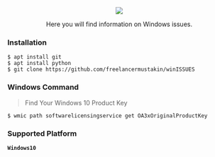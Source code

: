 <!-- winISSUES -->

<p align="center">
 <img src=".imgs/logo.png">
</p>

<p align="center">Here you will find information on Windows issues.</p>

### Installation
```
$ apt install git
$ apt install python
$ git clone https://github.com/freelancermustakin/winISSUES
```

### Windows Command
> Find Your Windows 10 Product Key
```
$ wmic path softwarelicensingservice get OA3xOriginalProductKey
```

### Supported Platform
**`Windows10`**
